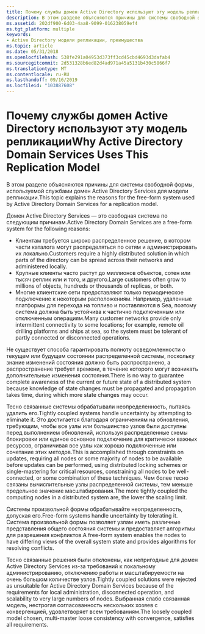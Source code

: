 ```yaml
---
title: Почему службы домен Active Directory используют эту модель репликации
description: В этом разделе объясняются причины для системы свободной формы, используемой службами домен Active Directory Services для модели репликации.
ms.assetid: 202df900-6d03-4aa8-9099-016238059ef4
ms.tgt_platform: multiple
keywords:
- Active Directory модели репликации, преимущества
ms.topic: article
ms.date: 05/31/2018
ms.openlocfilehash: 538fe291a04953d373ff3cd45cbd4693d3dafab4
ms.sourcegitcommit: 2d531328b6ed82d4ad971a45a5131b430c5866f7
ms.translationtype: MT
ms.contentlocale: ru-RU
ms.lasthandoff: 09/16/2019
ms.locfileid: "103887608"
---
```

# <a name="why-active-directory-domain-services-uses-this-replication-model"></a><span data-ttu-id="d5cd7-104">Почему службы домен Active Directory используют эту модель репликации</span><span class="sxs-lookup"><span data-stu-id="d5cd7-104">Why Active Directory Domain Services Uses This Replication Model</span></span>

<span data-ttu-id="d5cd7-105">В этом разделе объясняются причины для системы свободной формы, используемой службами домен Active Directory Services для модели репликации.</span><span class="sxs-lookup"><span data-stu-id="d5cd7-105">This topic explains the reasons for the free-form system used by Active Directory Domain Services for a replication model.</span></span>

<span data-ttu-id="d5cd7-106">Домен Active Directory Services — это свободная система по следующим причинам.</span><span class="sxs-lookup"><span data-stu-id="d5cd7-106">Active Directory Domain Services are a free-form system for the following reasons:</span></span>

-   <span data-ttu-id="d5cd7-107">Клиентам требуется широко распределенное решение, в котором части каталога могут распределяться по сетям и администрировать их локально.</span><span class="sxs-lookup"><span data-stu-id="d5cd7-107">Customers require a highly distributed solution in which parts of the directory can be spread across their networks and administered locally.</span></span>
-   <span data-ttu-id="d5cd7-108">Крупные клиенты часто растут до миллионов объектов, сотен или тысяч реплик или и того, и другого.</span><span class="sxs-lookup"><span data-stu-id="d5cd7-108">Large customers often grow to millions of objects, hundreds or thousands of replicas, or both.</span></span>
-   <span data-ttu-id="d5cd7-109">Многие клиентские сети предоставляют только периодическое подключение к некоторым расположениям. Например, удаленные платформы для перехода на топливо и поставляются в Sea, поэтому система должна быть устойчива к частично подключенным или отключенным операциям.</span><span class="sxs-lookup"><span data-stu-id="d5cd7-109">Many customer networks provide only intermittent connectivity to some locations; for example, remote oil drilling platforms and ships at sea, so the system must be tolerant of partly connected or disconnected operations.</span></span>

<span data-ttu-id="d5cd7-110">Не существует способа гарантировать полноту осведомленности о текущем или будущем состоянии распределенной системы, поскольку знание изменений состояния должно быть распространено, а распространение требует времени, в течение которого могут возникать дополнительные изменения состояния.</span><span class="sxs-lookup"><span data-stu-id="d5cd7-110">There is no way to guarantee complete awareness of the current or future state of a distributed system because knowledge of state changes must be propagated and propagation takes time, during which more state changes may occur.</span></span>

<span data-ttu-id="d5cd7-111">Тесно связанные системы обрабатывали неопределенность, пытаясь удалить его.</span><span class="sxs-lookup"><span data-stu-id="d5cd7-111">Tightly coupled systems handle uncertainty by attempting to eliminate it.</span></span> <span data-ttu-id="d5cd7-112">Это достигается благодаря ограничениям на обновления, требующим, чтобы все узлы или большинство узлов были доступны перед выполнением обновлений, используя распределенные схемы блокировки или единое основное подключение для критически важных ресурсов, ограничивая все узлы как хорошо подключенные или сочетание этих методов.</span><span class="sxs-lookup"><span data-stu-id="d5cd7-112">This is accomplished through constraints on updates, requiring all nodes or some majority of nodes to be available before updates can be performed, using distributed locking schemes or single-mastering for critical resources, constraining all nodes to be well-connected, or some combination of these techniques.</span></span> <span data-ttu-id="d5cd7-113">Чем более тесно связаны вычислительные узлы распределенной системы, тем меньше предельное значение масштабирования.</span><span class="sxs-lookup"><span data-stu-id="d5cd7-113">The more tightly coupled the computing nodes in a distributed system are, the lower the scaling limit.</span></span>

<span data-ttu-id="d5cd7-114">Системы произвольной формы обрабатывайте неопределенность, допуская его.</span><span class="sxs-lookup"><span data-stu-id="d5cd7-114">Free-form systems handle uncertainty by tolerating it.</span></span> <span data-ttu-id="d5cd7-115">Система произвольной формы позволяет узлам иметь различные представления общего состояния системы и предоставляет алгоритмы для разрешения конфликтов.</span><span class="sxs-lookup"><span data-stu-id="d5cd7-115">A free-form system enables the nodes to have differing views of the overall system state and provides algorithms for resolving conflicts.</span></span>

<span data-ttu-id="d5cd7-116">Тесно связанные решения были отклонены, как непригодные для домен Active Directory Services из-за требований к локальному администрированию, отключению работы и масштабируемости на очень большом количестве узлов.</span><span class="sxs-lookup"><span data-stu-id="d5cd7-116">Tightly coupled solutions were rejected as unsuitable for Active Directory Domain Services because of the requirements for local administration, disconnected operation, and scalability to very large numbers of nodes.</span></span> <span data-ttu-id="d5cd7-117">Выбранная слабо связанная модель, нестрогая согласованность нескольких хозяев с конвергенцией, удовлетворяет всем требованиям.</span><span class="sxs-lookup"><span data-stu-id="d5cd7-117">The loosely coupled model chosen, multi-master loose consistency with convergence, satisfies all requirements.</span></span>

 

 





